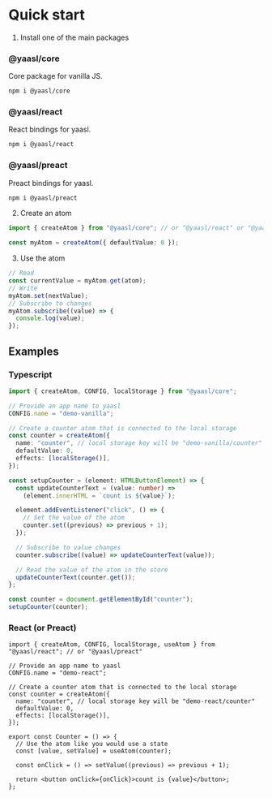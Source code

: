 # Quick start

<!-- prettier-ignore-start -->
1. Install one of the main packages

  <!-- tabs:start -->

  ### **@yaasl/core**

  Core package for vanilla JS.

  ```sh
  npm i @yaasl/core
  ```

  ### **@yaasl/react**

  React bindings for yaasl.

  ```sh
  npm i @yaasl/react
  ```

  ### **@yaasl/preact**

  Preact bindings for yaasl.

  ```sh
  npm i @yaasl/preact
  ```

  <!-- tabs:end -->

2. Create an atom

  ```ts
  import { createAtom } from "@yaasl/core"; // or "@yaasl/react" or "@yaasl/preact"

  const myAtom = createAtom({ defaultValue: 0 });
  ```

3. Use the atom

  ```ts
  // Read
  const currentValue = myAtom.get(atom);
  // Write
  myAtom.set(nextValue);
  // Subscribe to changes
  myAtom.subscribe((value) => {
    console.log(value);
  });
  ```
<!-- prettier-ignore-end -->

## Examples

<!-- tabs:start -->

### **Typescript**

```ts
import { createAtom, CONFIG, localStorage } from "@yaasl/core";

// Provide an app name to yaasl
CONFIG.name = "demo-vanilla";

// Create a counter atom that is connected to the local storage
const counter = createAtom({
  name: "counter", // local storage key will be "demo-vanilla/counter"
  defaultValue: 0,
  effects: [localStorage()],
});

const setupCounter = (element: HTMLButtonElement) => {
  const updateCounterText = (value: number) =>
    (element.innerHTML = `count is ${value}`);

  element.addEventListener("click", () => {
    // Set the value of the atom
    counter.set((previous) => previous + 1);
  });

  // Subscribe to value changes
  counter.subscribe((value) => updateCounterText(value));

  // Read the value of the atom in the store
  updateCounterText(counter.get());
};

const counter = document.getElementById("counter");
setupCounter(counter);
```

### **React (or Preact)**

```tsx
import { createAtom, CONFIG, localStorage, useAtom } from "@yaasl/react"; // or "@yaasl/preact"

// Provide an app name to yaasl
CONFIG.name = "demo-react";

// Create a counter atom that is connected to the local storage
const counter = createAtom({
  name: "counter", // local storage key will be "demo-react/counter"
  defaultValue: 0,
  effects: [localStorage()],
});

export const Counter = () => {
  // Use the atom like you would use a state
  const [value, setValue] = useAtom(counter);

  const onClick = () => setValue((previous) => previous + 1);

  return <button onClick={onClick}>count is {value}</button>;
};
```

<!-- tabs:end -->
